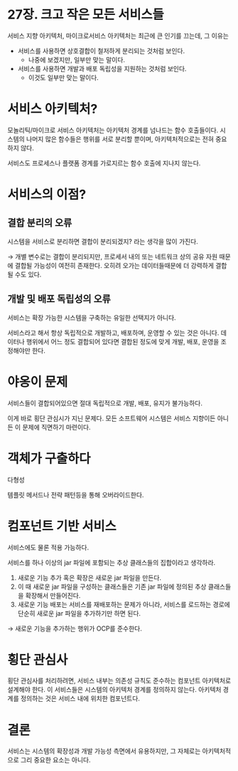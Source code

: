 # 27장. 크고 작은 모든 서비스들

서비스 지향 아키텍처, 마이크로서비스 아키텍처는 최근에 큰 인기를 끄는데, 그 이유는

- 서비스를 사용하면 상호결합이 철저하게 분리되는 것처럼 보인다.
    - 나중에 보겠지만, 일부만 맞는 말이다.
- 서비스를 사용하면 개발과 배포 독립성을 지원하는 것처럼 보인다.
    - 이것도 일부만 맞는 말이다.

# 서비스 아키텍처?

모놀리틱/마이크로 서비스 아키텍처는 아키텍처 경계를 넘나드는 함수 호출들이다. 시스템의 나머지 많은 함수들은 행위를 서로 분리할 뿐이며, 아키텍처적으로는 전혀 중요하지 않다.

서비스도 프로세스나 플랫폼 경계를 가로지르는 함수 호출에 지나지 않는다.

# 서비스의 이점?

## 결합 분리의 오류

시스템을 서비스로 분리하면 결합이 분리되겠지? 라는 생각을 많이 가진다.

→ 개별 변수로는 결합이 분리되지만, 프로세서 내의 또는 네트워크 상의 공유 자원 때문에 결합될 가능성이 여전히 존재한다. 오히려 오가는 데이터들때문에 더 강력하게 결합될 수도 있다. 

## 개발 및 배포 독립성의 오류

서비스는 확장 가능한 시스템을 구축하는 유일한 선택지가 아니다.

서비스라고 해서 항상 독립적으로 개발하고, 배포하며, 운영할 수 있는 것은 아니다. 데이터나 행위에서 어느 정도 결합되어 있다면 결합된 정도에 맞게 개발, 배포, 운영을 조정해야만 한다.

# 야옹이 문제

서비스들이 결합되어있으면 절대 독립적으로 개발, 배포, 유지가 불가능하다.

이게 바로 횡단 관심시가 지닌 문제다. 모든 소프트웨어 시스템은 서비스 지향이든 아니든 이 문제에 직면하기 마련이다. 

# 객체가 구출하다

다형성

템플릿 메서드나 전략 패턴등을 통해 오버라이드한다.

# 컴포넌트 기반 서비스

서비스에도 물론 적용 가능하다. 

서비스를 하나 이상의 jar 파일에 포함되는 추상 클래스들의 집합이라고 생각하라. 

1. 새로운 기능 추가 혹은 확장은 새로운 jar 파일을 만든다. 
2. 이 때 새로운 jar 파일을 구성하는 클래스들은 기존 jar 파일에 정의된 추상 클래스들을 확장해서 만들어진다.
3. 새로운 기능 배포는 서비스를 재배포하는 문제가 아니라, 서비스를 로드하는 경로에 단순히 새로운 jar 파일을 추가하기만 하면 된다.

→ 새로운 기능을 추가하는 행위가 OCP를 준수한다.

# 횡단 관심사

횡단 관심사를 처리하려면, 서비스 내부는 의존성 규칙도 준수하는 컴포넌트 아키텍처로 설계해야 한다. 이 서비스들은 시스템의 아키텍처 경계를 정의하지 않는다. 아키텍처 경계를 정의하는 것은 서비스 내에 위치한 컴포넌트다.

# 결론

서비스는 시스템의 확장성과 개발 가능성 측면에서 유용하지만, 그 자체로는 아키텍처적으로 그리 중요한 요소는 아니다.